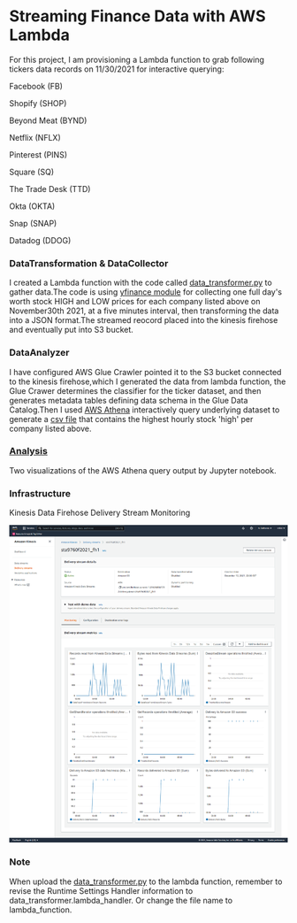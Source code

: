 # Streaming Finance Data with AWS Lambda
For this project, I am provisioning a Lambda function to grab following tickers data records on 11/30/2021 for interactive querying:

Facebook (FB)

Shopify (SHOP)

Beyond Meat (BYND)

Netflix (NFLX)

Pinterest (PINS)

Square (SQ)

The Trade Desk (TTD)

Okta (OKTA)

Snap (SNAP)

Datadog (DDOG)

### DataTransformation & DataCollector
I created a Lambda function with the code called [data_transformer.py](https://github.com/tdlilei/Project03/blob/main/data_transformer.py) to gather data.The code is using [yfinance module](https://pypi.org/project/yfinance/) for collecting one full day's worth stock HIGH and LOW prices for each company listed above on November30th 2021, at a five minutes interval, then transforming the data into a JSON format.The streamed reocord placed into the kinesis firehose and eventually put into S3 bucket.


### DataAnalyzer
I have configured AWS Glue Crawler pointed it to the S3 bucket connected to the kinesis firehose,which I generated the data from lambda function, the Glue Crawer determines the classifier for the ticker dataset, and then generates metadata tables defining data schema in the Glue Data Catalog.Then I used [AWS Athena](https://github.com/tdlilei/Project03/blob/main/query.sql) interactively query underlying dataset to generate a [csv file](https://github.com/tdlilei/Project03/blob/main/results.csv) that contains the highest hourly stock 'high' per company listed above.


### [Analysis](https://github.com/tdlilei/Project03/blob/main/Analysis.ipynb)
Two visualizations of the AWS Athena query output by Jupyter notebook.


### Infrastructure
Kinesis Data Firehose Delivery Stream Monitoring 

![notebook](assets/kinesis_config.png)

### Note
When upload the [data_transformer.py](https://github.com/tdlilei/Project03/blob/main/data_transformer.py) to the lambda function, remember to revise the Runtime Settings Handler information to data_transformer.lambda_handler. Or change the file name to lambda_function.
